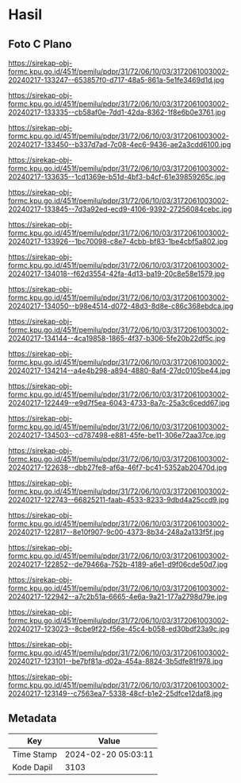 # Hasil

## Foto C Plano

https://sirekap-obj-formc.kpu.go.id/451f/pemilu/pdpr/31/72/06/10/03/3172061003002-20240217-133247--653857f0-d717-48a5-861a-5e1fe3469d1d.jpg

https://sirekap-obj-formc.kpu.go.id/451f/pemilu/pdpr/31/72/06/10/03/3172061003002-20240217-133335--cb58af0e-7dd1-42da-8362-1f8e6b0e3761.jpg

https://sirekap-obj-formc.kpu.go.id/451f/pemilu/pdpr/31/72/06/10/03/3172061003002-20240217-133450--b337d7ad-7c08-4ec6-9436-ae2a3cdd6100.jpg

https://sirekap-obj-formc.kpu.go.id/451f/pemilu/pdpr/31/72/06/10/03/3172061003002-20240217-133635--1cd1369e-b51d-4bf3-b4cf-61e39859265c.jpg

https://sirekap-obj-formc.kpu.go.id/451f/pemilu/pdpr/31/72/06/10/03/3172061003002-20240217-133845--7d3a92ed-ecd9-4106-9392-27256084cebc.jpg

https://sirekap-obj-formc.kpu.go.id/451f/pemilu/pdpr/31/72/06/10/03/3172061003002-20240217-133926--1bc70098-c8e7-4cbb-bf83-1be4cbf5a802.jpg

https://sirekap-obj-formc.kpu.go.id/451f/pemilu/pdpr/31/72/06/10/03/3172061003002-20240217-134018--f62d3554-42fa-4d13-ba19-20c8e58e1579.jpg

https://sirekap-obj-formc.kpu.go.id/451f/pemilu/pdpr/31/72/06/10/03/3172061003002-20240217-134050--b98e4514-d072-48d3-8d8e-c86c368ebdca.jpg

https://sirekap-obj-formc.kpu.go.id/451f/pemilu/pdpr/31/72/06/10/03/3172061003002-20240217-134144--4ca19858-1865-4f37-b306-5fe20b22df5c.jpg

https://sirekap-obj-formc.kpu.go.id/451f/pemilu/pdpr/31/72/06/10/03/3172061003002-20240217-134214--a4e4b298-a894-4880-8af4-27dc0105be44.jpg

https://sirekap-obj-formc.kpu.go.id/451f/pemilu/pdpr/31/72/06/10/03/3172061003002-20240217-122449--e9d7f5ea-6043-4733-8a7c-25a3c6cedd67.jpg

https://sirekap-obj-formc.kpu.go.id/451f/pemilu/pdpr/31/72/06/10/03/3172061003002-20240217-134503--cd787498-e881-45fe-be11-306e72aa37ce.jpg

https://sirekap-obj-formc.kpu.go.id/451f/pemilu/pdpr/31/72/06/10/03/3172061003002-20240217-122638--dbb27fe8-af6a-46f7-bc41-5352ab20470d.jpg

https://sirekap-obj-formc.kpu.go.id/451f/pemilu/pdpr/31/72/06/10/03/3172061003002-20240217-122743--66825211-faab-4533-8233-9dbd4a25ccd9.jpg

https://sirekap-obj-formc.kpu.go.id/451f/pemilu/pdpr/31/72/06/10/03/3172061003002-20240217-122817--8e10f907-9c00-4373-8b34-248a2a133f5f.jpg

https://sirekap-obj-formc.kpu.go.id/451f/pemilu/pdpr/31/72/06/10/03/3172061003002-20240217-122852--de79466a-752b-4189-a6e1-d9f06cde50d7.jpg

https://sirekap-obj-formc.kpu.go.id/451f/pemilu/pdpr/31/72/06/10/03/3172061003002-20240217-122942--a7c2b51a-6665-4e6a-9a21-177a2798d79e.jpg

https://sirekap-obj-formc.kpu.go.id/451f/pemilu/pdpr/31/72/06/10/03/3172061003002-20240217-123023--8cbe9f22-f56e-45c4-b058-ed30bdf23a9c.jpg

https://sirekap-obj-formc.kpu.go.id/451f/pemilu/pdpr/31/72/06/10/03/3172061003002-20240217-123101--be7bf81a-d02a-454a-8824-3b5dfe81f978.jpg

https://sirekap-obj-formc.kpu.go.id/451f/pemilu/pdpr/31/72/06/10/03/3172061003002-20240217-123149--c7563ea7-5338-48cf-b1e2-25dfce12daf8.jpg


## Metadata

| Key        | Value               |
| ---------- | ------------------- |
| Time Stamp | 2024-02-20 05:03:11 |
| Kode Dapil | 3103                |



